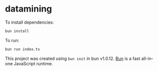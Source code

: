 # datamining

To install dependencies:

```bash
bun install
```

To run:

```bash
bun run index.ts
```

This project was created using `bun init` in bun v1.0.12. [Bun](https://bun.sh) is a fast all-in-one JavaScript runtime.
